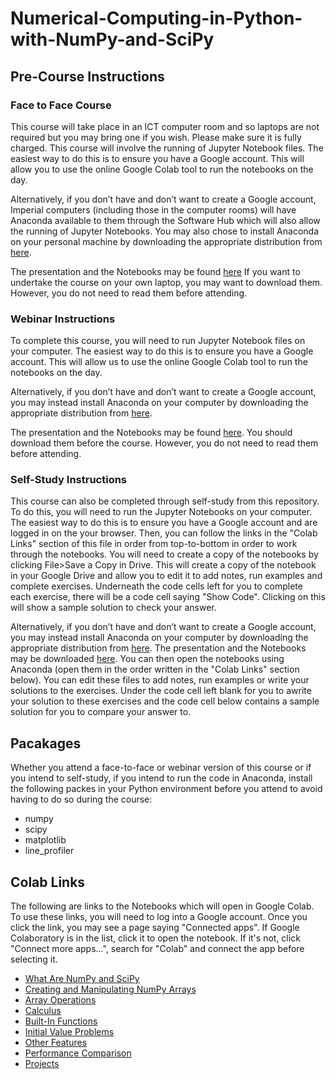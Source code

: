 # Numerical-Computing-in-Python-with-NumPy-and-SciPy

## Pre-Course Instructions

### Face to Face Course

This course will take place in an ICT computer room and so laptops are not required but you may bring one if you wish. Please make sure it is fully charged. This course will involve the running of Jupyter Notebook files. The easiest way to do this is to ensure you have a Google account. This will allow you to use the online Google Colab tool to run the notebooks on the day.

Alternatively, if you don’t have and don’t want to create a Google account, Imperial computers (including those in the computer rooms) will have Anaconda available to them through the Software Hub which will also allow the running of Jupyter Notebooks. You may also chose to install Anaconda on your personal machine by downloading the appropriate distribution from [here](https://www.anaconda.com/distribution/).

The presentation and the Notebooks may be found [here](https://github.com/coolernato/Numerical-Computing-in-Python-with-NumPy-and-SciPy/archive/master.zip) If you want to undertake the course on your own laptop, you may want to download them. However, you do not need to read them before attending.

### Webinar Instructions

To complete this course, you will need to run Jupyter Notebook files on your computer. The easiest way to do this is to ensure you have a Google account. This will allow us to use the online Google Colab tool to run the notebooks on the day.

Alternatively, if you don’t have and don’t want to create a Google account, you may instead install Anaconda on your computer by downloading the appropriate distribution from [here](https://www.anaconda.com/distribution/).

The presentation and the Notebooks may be found [here](https://github.com/coolernato/Numerical-Computing-in-Python-with-NumPy-and-SciPy/archive/master.zip). You should download them before the course. However, you do not need to read them before attending.

### Self-Study Instructions

This course can also be completed through self-study from this repository. To do this, you will need to run the Jupyter Notebooks on your computer. The easiest way to do this is to ensure you have a Google account and are logged in on the your browser. Then, you can follow the links in the "Colab Links" section of this file in order from top-to-bottom in order to work through the notebooks. You will need to create a copy of the notebooks by clicking File>Save a Copy in Drive. This will create a copy of the notebook in your Google Drive and allow you to edit it to add notes, run examples and complete exercises. Underneath the code cells left for you to complete each exercise, there will be a code cell saying "Show Code". Clicking on this will show a sample solution to check your answer.

Alternatively, if you don’t have and don’t want to create a Google account, you may instead install Anaconda on your computer by downloading the appropriate distribution from [here](https://www.anaconda.com/distribution/). The presentation and the Notebooks may be downloaded [here](https://github.com/coolernato/Numerical-Computing-in-Python-with-NumPy-and-SciPy/archive/master.zip). You can then open the notebooks using Anaconda (open them in the order written in the "Colab Links" section below). You can edit these files to add notes, run examples or write your solutions to the exercises. Under the code cell left blank for you to awrite your solution to these exercises and the code cell below contains a sample solution for you to compare your answer to.

## Pacakages

Whether you attend a face-to-face or webinar version of this course or if you intend to self-study, if you intend to run the code in Anaconda, install the following packes in your Python environment before you attend to avoid having to do so during the course:

* numpy
* scipy
* matplotlib
* line_profiler

## Colab Links

The following are links to the Notebooks which will open in Google Colab. To use these links, you will need to log into a Google account. Once you click the link, you may see a page saying "Connected apps". If Google Colaboratory is in the list, click it to open the notebook. If it's not, click "Connect more apps...", search for "Colab" and connect the app before selecting it.

* [What Are NumPy and SciPy](<https://colab.research.google.com/github/coolernato/Numerical-Computing-in-Python-with-NumPy-and-SciPy/blob/master/What are NumPy and SciPy.ipynb>)
* [Creating and Manipulating NumPy Arrays](<https://colab.research.google.com/github/coolernato/Numerical-Computing-in-Python-with-NumPy-and-SciPy/blob/master/Creating and Manipulating NumPy Arrays.ipynb>)
* [Array Operations](<https://colab.research.google.com/github/coolernato/Numerical-Computing-in-Python-with-NumPy-and-SciPy/blob/master/Array Operations.ipynb>)
* [Calculus](<https://colab.research.google.com/github/coolernato/Numerical-Computing-in-Python-with-NumPy-and-SciPy/blob/master/Calculus.ipynb>)
* [Built-In Functions](<https://colab.research.google.com/github/coolernato/Numerical-Computing-in-Python-with-NumPy-and-SciPy/blob/master/Built-In Functions.ipynb>)
* [Initial Value Problems](<https://colab.research.google.com/github/coolernato/Numerical-Computing-in-Python-with-NumPy-and-SciPy/blob/master/Initial Value Problems.ipynb>)
* [Other Features](<https://colab.research.google.com/github/coolernato/Numerical-Computing-in-Python-with-NumPy-and-SciPy/blob/master/Other Features.ipynb>)
* [Performance Comparison](<https://colab.research.google.com/github/coolernato/Numerical-Computing-in-Python-with-NumPy-and-SciPy/blob/master/Performance Comparison.ipynb>)
* [Projects](<https://colab.research.google.com/github/coolernato/Numerical-Computing-in-Python-with-NumPy-and-SciPy/blob/master/Projects.ipynb>)

